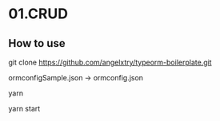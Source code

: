 # 01.CRUD

## How to use

git clone https://github.com/angelxtry/typeorm-boilerplate.git

ormconfigSample.json -> ormconfig.json

yarn

yarn start
